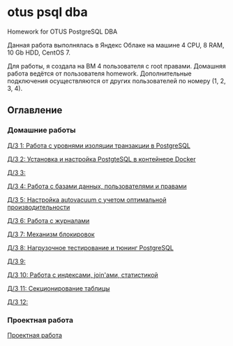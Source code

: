 # otus psql dba
Homework for OTUS PostgreSQL DBA

Данная работа выполнялась в Яндекс Облаке на машине
4 CPU, 8 RAM, 10 Gb HDD, CentOS 7.

Для работы, я создала на ВМ 4 пользователя с root правами.
Домашняя работа ведётся от пользователя homework. 
Дополнительные подключения осуществляются от других пользователей по номеру (1, 2, 3, 4).

## Оглавление

### Домашние работы

[Д/З 1: Работа с уровнями изоляции транзакции в PostgreSQL](/homework/hw1.md)

[Д/З 2: Установка и настройка PostgteSQL в контейнере Docker](/homework/hw2.md)

[Д/З 3: ](/homework/hw3.md)

[Д/З 4: Работа с базами данных, пользователями и правами](/homework/hw4.md)

[Д/З 5: Настройка autovacuum с учетом оптимальной производительности](/homework/hw5.md)

[Д/З 6: Работа с журналами](/homework/hw6.md)

[Д/З 7: Механизм блокировок](/homework/hw7.md)

[Д/З 8: Нагрузочное тестирование и тюнинг PostgreSQL](/homework/hw8.md)

[Д/З 9: ](/homework/hw9.md)

[Д/З 10: Работа с индексами, join'ами, статистикой](/homework/hw10.md)

[Д/З 11: Секционирование таблицы](/homework/hw11.md)

[Д/З 12: ](/homework/hw12.md)

### Проектная работа

[Проектная работа](/exam/exam_report.md)
